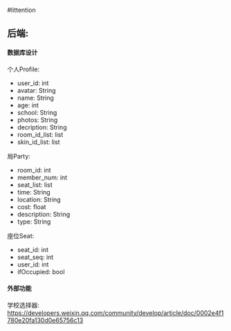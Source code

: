 #littention

## 后端:

#### 数据库设计

个人Profile: 
- user_id: int
- avatar: String
- name: String
- age: int
- school: String
- photos: String
- decription: String
- room_id_list: list<int> 
- skin_id_list: list<int>

局Party:
- room_id: int
- member_num: int
- seat_list: list<int>
- time: String
- location: String
- cost: float
- description: String
- type: String

座位Seat: 
- seat_id: int
- seat_seq: int
- user_id: int
- ifOccupied: bool

#### 外部功能

学校选择器: https://developers.weixin.qq.com/community/develop/article/doc/0002e4f1780e20fa130d0e65756c13